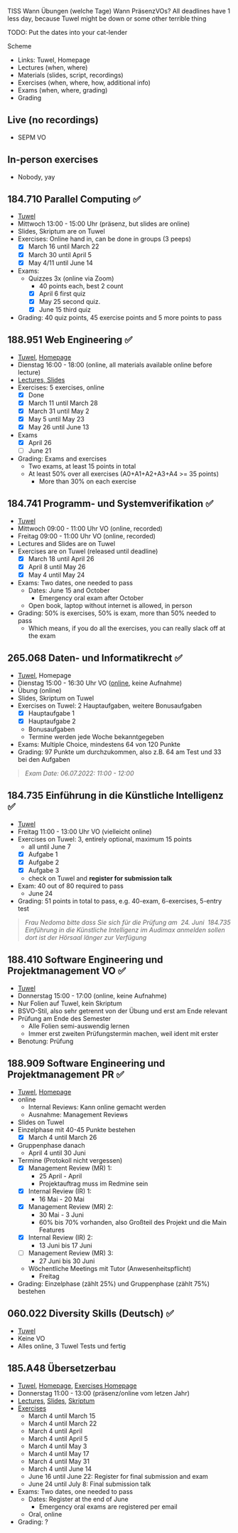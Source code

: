 TISS Wann Übungen (welche Tage)
Wann PräsenzVOs?
All deadlines have 1 less day, because Tuwel might be down or some other terrible thing

TODO: Put the dates into your cat-lender

Scheme
- Links: Tuwel, Homepage
- Lectures (when, where)
- Materials (slides, script, recordings)
- Exercises (when, where, how, additional info)
- Exams (when, where, grading)
- Grading

## Live (no recordings)
- SEPM VO

## In-person exercises
- Nobody, yay

## 184.710 Parallel Computing ✅
- [Tuwel](https://tuwel.tuwien.ac.at/course/view.php?idnumber=184710-2022S)
- Mittwoch 13:00 - 15:00 Uhr (präsenz, but slides are online)
- Slides, Skriptum are on Tuwel
- Exercises: Online hand in, can be done in groups (3 peeps)
    - [x] March 16 until March 22
    - [x] March 30 until April 5
    - [x] May 4/11 until June 14
- Exams: 
    - Quizzes 3x (online via Zoom)
        - 40 points each, best 2 count
        - [x] April 6 first quiz
        - [x] May 25 second quiz. 
        - [x] June 15 third quiz
- Grading: 40 quiz points, 45 exercise points and 5 more points to pass

## 188.951 Web Engineering  ✅
- [Tuwel](https://tuwel.tuwien.ac.at/course/view.php?id=45337), [Homepage](https://web-engineering-tuwien.github.io/2022/)
- Dienstag 16:00 - 18:00 (online, all materials available online before lecture)
- [Lectures, Slides](https://web-engineering-tuwien.github.io/2022/)
- Exercises: 5 exercises, online
    - [x] Done
    - [x] March 11 until March 28
    - [x] March 31 until May 2
    - [x] May 5 until May 23
    - [x] May 26 until June 13
- Exams
    - [x] April 26
    - [ ] June 21
- Grading: Exams and exercises
    - Two exams, at least 15 points in total
    - At least 50% over all exercises (A0+A1+A2+A3+A4 >= 35 points)
        - More than 30% on each exercise

## 184.741 Programm- und Systemverifikation  ✅
- [Tuwel](https://tuwel.tuwien.ac.at/course/view.php?id=46180)
- Mittwoch 09:00 - 11:00 Uhr VO (online, recorded)
- Freitag 09:00 - 11:00 Uhr VO (online, recorded)
- Lectures and Slides are on Tuwel
- Exercises are on Tuwel (released until deadline)
    - [x] March 18 until April 26
    - [x] April 8 until May 26
    - [x] May 4 until May 24
- Exams: Two dates, one needed to pass
    - Dates: June 15 and October
        - Emergency oral exam after October
    - Open book, laptop without internet is allowed, in person
- Grading: 50% is exercises, 50% is exam, more than 50% needed to pass
    - Which means, if you do all the exercises, you can really slack off at the exam

## 265.068 Daten- und Informatikrecht  ✅
- [Tuwel](https://tuwel.tuwien.ac.at/course/view.php?id=44488), Homepage
- Dienstag 15:00 - 16:30 Uhr VO ([online](https://tuwel.tuwien.ac.at/mod/forum/view.php?id=1471735), keine Aufnahme)
- Übung (online)
- Slides, Skriptum on Tuwel
- Exercises on Tuwel: 2 Hauptaufgaben, weitere Bonusaufgaben
    - [x] Hauptaufgabe 1
    - [x] Hauptaufgabe 2
	- Bonusaufgaben
    - Termine werden jede Woche bekanntgegeben
- Exams: Multiple Choice, mindestens 64 von 120 Punkte
- Grading: 97 Punkte um durchzukommen, also z.B. 64 am Test und 33 bei den Aufgaben
> *Exam Date: 06.07.2022: 11:00 - 12:00*

## 184.735 Einführung in die Künstliche Intelligenz  ✅
- [Tuwel](https://tuwel.tuwien.ac.at/course/view.php?id=47023)
- Freitag 11:00 - 13:00 Uhr VO (vielleicht online)
- Exercises on Tuwel: 3, entirely optional, maximum 15 points
    - all until June 7
	- [x] Aufgabe 1
	- [x] Aufgabe 2
	- [x] Aufgabe 3
    - check on Tuwel and **register for submission talk**
- Exam: 40 out of 80 required to pass
    - June 24
- Grading: 51 points in total to pass, e.g. 40-exam, 6-exercises, 5-entry test
> *Frau Nedoma bitte dass Sie sich für die Prüfung am  24. Juni  184.735 Einführung in die Künstliche Intelligenz im Audimax anmelden sollen dort ist der Hörsaal länger zur Verfügung*


## 188.410 Software Engineering und Projektmanagement VO  ✅
- [Tuwel](https://tuwel.tuwien.ac.at/course/view.php?idnumber=188410-2022S)
- Donnerstag 15:00 - 17:00 (online, keine Aufnahme)
- Nur Folien auf Tuwel, kein Skriptum
- BSVO-Stil, also sehr getrennt von der Übung und erst am Ende relevant
- Prüfung am Ende des Semester
    - Alle Folien semi-auswendig lernen
    - Immer erst zweiten Prüfungstermin machen, weil ident mit erster
- Benotung: Prüfung


## 188.909 Software Engineering und Projektmanagement PR  ✅
- [Tuwel](https://tuwel.tuwien.ac.at/course/view.php?id=153), [Homepage](https://reset.inso.tuwien.ac.at/#/course/12/detail)
- online
    - Internal Reviews: Kann online gemacht werden
    - Ausnahme: Management Reviews
- Slides on Tuwel
- Einzelphase mit 40-45 Punkte bestehen
    - [x] March 4 until March 26
- Gruppenphase danach
    - April 4 until 30 Juni
- Termine (Protokoll nicht vergessen)
    - [x] Management Review (MR) 1:
        - 25 April -  April
        - Projektauftrag muss im Redmine sein
    - [x] Internal Review (IR) 1:
        - 16 Mai - 20 Mai
    - [x] Management Review (MR) 2:
        - 30 Mai - 3 Juni
        - 60% bis 70% vorhanden, also Großteil des Projekt und die Main Features
    - [x] Internal Review (IR) 2:
        - 13 Juni bis 17 Juni
    - [ ] Management Review (MR) 3:
        - 27 Juni bis 30 Juni
    - Wöchentliche Meetings mit Tutor (Anwesenheitspflicht)
        - Freitag 
- Grading: Einzelphase (zählt 25%) und Gruppenphase (zählt 75%) bestehen


## 060.022 Diversity Skills (Deutsch)  ✅
- [Tuwel](https://tuwel.tuwien.ac.at/course/view.php?id=47206)
- Keine VO
- Alles online, 3 Tuwel Tests und fertig

## 185.A48 Übersetzerbau
- [Tuwel](https://tuwel.tuwien.ac.at/course/view.php?idnumber=185A48-2022S), [Homepage](https://www.complang.tuwien.ac.at/andi/185A48), [Exercises Homepage](https://www.complang.tuwien.ac.at/ubvl/)
- Donnerstag 11:00 - 13:00 (präsenz/online vom letzen Jahr)
- [Lectures](https://g3.complang.tuwien.ac.at/b/and-ysp-42k-7hv), [Slides](https://www.complang.tuwien.ac.at/andi/185A48), [Skriptum](https://www.complang.tuwien.ac.at/lehre/ubvo/ubvo-skriptum.pdf)
- [Exercises](https://www.complang.tuwien.ac.at/ubvl/)
    - March 4 until March 15
    - March 4 until March 22
    - March 4 until April 
    - March 4 until April 5
    - March 4 until May 3
    - March 4 until May 17
    - March 4 until May 31
    - March 4 until June 14
    - June 16 until June 22: Register for final submission and exam
    - June 24 until July 8: Final submission talk
- Exams: Two dates, one needed to pass
    - Dates: Register at the end of June 
        - Emergency oral exams are registered per email
    - Oral, online
- Grading: ?
